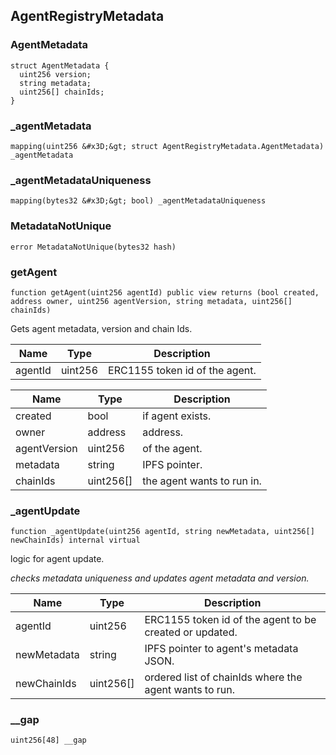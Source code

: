 
## AgentRegistryMetadata

### AgentMetadata

```solidity
struct AgentMetadata {
  uint256 version;
  string metadata;
  uint256[] chainIds;
}
```

### _agentMetadata

```solidity
mapping(uint256 &#x3D;&gt; struct AgentRegistryMetadata.AgentMetadata) _agentMetadata
```

### _agentMetadataUniqueness

```solidity
mapping(bytes32 &#x3D;&gt; bool) _agentMetadataUniqueness
```

### MetadataNotUnique

```solidity
error MetadataNotUnique(bytes32 hash)
```

### getAgent

```solidity
function getAgent(uint256 agentId) public view returns (bool created, address owner, uint256 agentVersion, string metadata, uint256[] chainIds)
```

Gets agent metadata, version and chain Ids.

| Name | Type | Description |
| ---- | ---- | ----------- |
| agentId | uint256 | ERC1155 token id of the agent. |

| Name | Type | Description |
| ---- | ---- | ----------- |
| created | bool | if agent exists. |
| owner | address | address. |
| agentVersion | uint256 | of the agent. |
| metadata | string | IPFS pointer. |
| chainIds | uint256[] | the agent wants to run in. |

### _agentUpdate

```solidity
function _agentUpdate(uint256 agentId, string newMetadata, uint256[] newChainIds) internal virtual
```

logic for agent update.

_checks metadata uniqueness and updates agent metadata and version._

| Name | Type | Description |
| ---- | ---- | ----------- |
| agentId | uint256 | ERC1155 token id of the agent to be created or updated. |
| newMetadata | string | IPFS pointer to agent&#x27;s metadata JSON. |
| newChainIds | uint256[] | ordered list of chainIds where the agent wants to run. |

### __gap

```solidity
uint256[48] __gap
```


